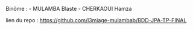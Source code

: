 Binôme : - MULAMBA Blaste
         - CHERKAOUI Hamza

lien du repo : https://github.com/l3miage-mulambab/BDD-JPA-TP-FINAL